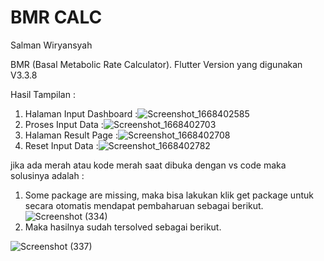 # BMR CALC
Salman Wiryansyah

BMR (Basal Metabolic Rate Calculator).
Flutter Version yang digunakan V3.3.8 

Hasil Tampilan :
1. Halaman Input Dashboard :![Screenshot_1668402585](https://user-images.githubusercontent.com/71618052/201582455-46e60a79-8650-4bc6-93e1-1a43c81ee15a.png)
2. Proses Input Data       :![Screenshot_1668402703](https://user-images.githubusercontent.com/71618052/201582742-801bcdb2-df54-4995-8463-e948e5b49b33.png)
3. Halaman Result Page     :![Screenshot_1668402708](https://user-images.githubusercontent.com/71618052/201582827-6d392d2e-201d-425a-b6ad-ca0aa340f033.png)
4. Reset Input Data        :![Screenshot_1668402782](https://user-images.githubusercontent.com/71618052/201583048-b13d8f12-b74e-4278-bd21-0c83fd8467da.png)

jika ada merah atau kode merah saat dibuka dengan vs code maka solusinya adalah :
1. Some package are missing, maka bisa lakukan klik get package untuk secara otomatis mendapat pembaharuan sebagai berikut.
![Screenshot (334)](https://user-images.githubusercontent.com/71618052/201714229-025ce162-7acf-48c5-a71c-98605e1a2afa.png)
2. Maka hasilnya sudah tersolved sebagai berikut.


![Screenshot (337)](https://user-images.githubusercontent.com/71618052/201714589-faf94469-0e00-4189-a40a-27c694bd64f2.png)


